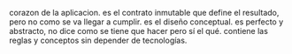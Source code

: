 corazon de la aplicacion.
es el contrato inmutable que define el resultado, pero no como se va llegar a cumplir.
es el diseño conceptual. es perfecto y abstracto, no dice como se tiene que hacer pero sí el qué.
contiene las reglas y conceptos sin depender de tecnologías.